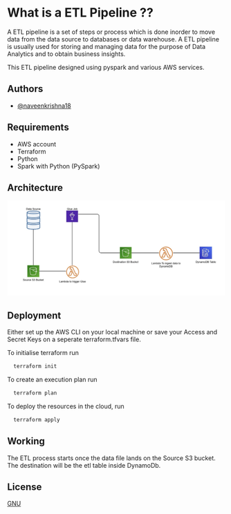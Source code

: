 
# What is a ETL Pipeline ??

A ETL pipeline is a set of steps or process which is done inorder to move data from the data source to databases or data warehouse. A ETL pipeline is usually used for storing and managing data for the purpose of Data Analytics and to obtain business insights.

This ETL pipeline designed using pyspark and various AWS   services.


## Authors

- [@naveenkrishna18](https://github.com/naveenkrishna18)


## Requirements
- AWS account
- Terraform
- Python
- Spark with Python (PySpark)

## Architecture
![Architecture](https://github.com/naveenkrishna18/etl-pipeline/blob/main/Images/ETL%20Pipeline%20Architecture.jpg?raw=true)


## Deployment
Either set up the AWS CLI on your local machine or save your Access and Secret Keys on a seperate 
terraform.tfvars file.

To initialise terraform run

```bash
  terraform init
```

To create an execution plan run
```bash
  terraform plan
```
To deploy the resources in the cloud, run
```bash
  terraform apply
```

## Working

The ETL process starts once the data file lands on the Source S3 bucket. The destination will be the etl table inside DynamoDb.


## License

[GNU](https://github.com/naveenkrishna18/etl-pipeline/blob/main/LICENSE)

